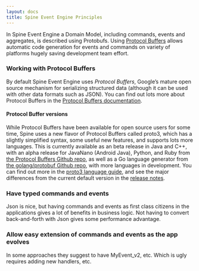 ```yaml
---
layout: docs
title: Spine Event Engine Principles
---
```


In Spine Event Engine a Domain Model, including commands, events and aggregates, is described using Protobufs.
Using [Protocol Buffers](https://developers.google.com/protocol-buffers/docs/overview) allows automatic code generation for events and commands on variety of platforms hugely saving development team effort.

### Working with Protocol Buffers

By default Spine Event Engine uses *Protocol Buffers*, Google’s
mature open source mechanism for serializing structured data (although it
can be used with other data formats such as JSON). You
can find out lots more about Protocol Buffers in the [Protocol Buffers
documentation](https://developers.google.com/protocol-buffers/docs/overview).

#### Protocol Buffer versions

While Protocol Buffers have been available for open source users for some
time, Spine uses a new flavor of Protocol Buffers called proto3,
which has a slightly simplified syntax, some useful new features, and supports
lots more languages. This is currently available as an beta release in
Java and C++, with an alpha release for JavaNano (Android Java), Python, and
Ruby from [the Protocol Buffers Github
repo](https://github.com/google/protobuf/releases), as well as a Go language
generator from [the golang/protobuf Github repo](https://github.com/golang/protobuf), with more languages in development. You can find out more in the [proto3 language guide](https://developers.google.com/protocol-buffers/docs/proto3), and see
the major differences from the current default version in the [release notes](https://github.com/google/protobuf/releases). 


### Have typed commands and events
  Json is nice, but having commands and events as first class citizens in the applications gives a lot of benefits in business logic. Not having to convert back-and-forth with Json gives some performance advantage.


### Allow easy extension of commands and events as the app evolves

In some approaches they suggest to have MyEvent_v2, etc. Which is ugly requires adding new handlers, etc.

